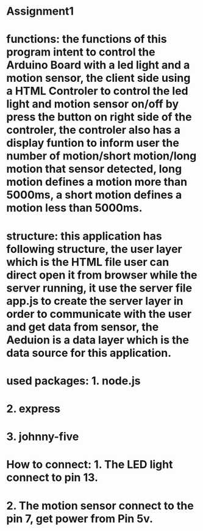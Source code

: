 # Assignment1
# functions: the functions of this program intent to control the Arduino Board with a led light and a motion sensor, the client side using a HTML Controler to control the led light and motion sensor on/off by press the button on right side of the controler, the controler also has a display funtion to inform user the number of motion/short motion/long motion that sensor detected, long motion defines a motion more than 5000ms, a short motion defines a motion less than 5000ms.
# structure: this application has following structure, the user layer which is the HTML file user can direct open it from browser while the server running, it use the server file app.js to create the server layer in order to communicate with the user and get data from sensor, the Aeduion is a data layer which is the data source for this application.
# used packages:  1. node.js
#                 2. express
#                 3. johnny-five
# How to connect: 1. The LED light connect to pin 13.
#                 2. The motion sensor connect to the pin 7, get power from Pin 5v.

